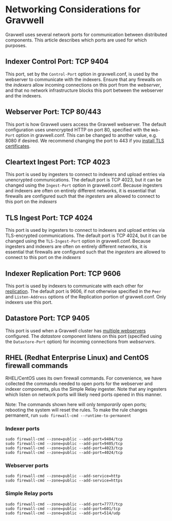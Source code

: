 # Networking Considerations for Gravwell

Gravwell uses several network ports for communication between distributed components. This article describes which ports are used for which purposes.

## Indexer Control Port: TCP 9404

This port, set by the `Control-Port` option in gravwell.conf, is used by the webserver to communicate with the indexers. Ensure that any firewalls on the *indexers* allow incoming connections on this port from the *webserver*, and that no network infrastructure blocks this port between the webserver and the indexers.

## Webserver Port: TCP 80/443

This port is how Gravwell users access the Gravwell webserver. The default configuration uses unencrypted HTTP on port 80, specified with the `Web-Port` option in gravwell.conf. This can be changed to another value, e.g. 8080 if desired. We recommend changing the port to 443 if you [install TLS certificates](#!configuration/certificates.md).

## Cleartext Ingest Port: TCP 4023

This port is used by ingesters to connect to indexers and upload entries via unencrypted communications. The default port is TCP 4023, but it can be changed using the `Ingest-Port` option in gravwell.conf. Because ingesters and indexers are often on entirely different networks, it is essential that firewalls are configured such that the *ingesters* are allowed to connect to this port on the *indexers*

## TLS Ingest Port: TCP 4024

This port is used by ingesters to connect to indexers and upload entries via TLS-encrypted communications. The default port is TCP 4024, but it can be changed using the `TLS-Ingest-Port` option in gravwell.conf. Because ingesters and indexers are often on entirely different networks, it is essential that firewalls are configured such that the *ingesters* are allowed to connect to this port on the *indexers*

## Indexer Replication Port: TCP 9606

This port is used by indexers to communicate with each other for [replication](#!configuration/replication.md). The default port is 9606, if not otherwise specified in the `Peer` and `Listen-Address` options of the Replication portion of gravwell.conf. Only indexers use this port.

## Datastore Port: TCP 9405

This port is used when a Gravwell cluster has [multiple webservers](#!distributed/frontend.md) configured. The *datastore* component listens on this port (specified using the `Datastore-Port` option) for incoming connections from *webservers*.

## RHEL (Redhat Enterprise Linux) and CentOS firewall commands

RHEL/CentOS uses its own firewall commands. For convenience, we have collected the commands needed to open ports for the webserver and indexer components, plus the Simple Relay ingester. Note that any ingesters which listen on network ports will likely need ports opened in this manner.

Note: The commands shown here will only *temporarily* open ports; rebooting the system will reset the rules. To make the rule changes permanent, run `sudo firewall-cmd --runtime-to-permanent`


### Indexer ports

```
sudo firewall-cmd --zone=public --add-port=9404/tcp 
sudo firewall-cmd --zone=public --add-port=9405/tcp
sudo firewall-cmd --zone=public --add-port=4023/tcp
sudo firewall-cmd --zone=public --add-port=4024/tcp
```

### Webserver ports

```
sudo firewall-cmd --zone=public --add-service=http
sudo firewall-cmd --zone=public --add-service=https
```

### Simple Relay ports

```
sudo firewall-cmd --zone=public --add-port=7777/tcp
sudo firewall-cmd --zone=public --add-port=601/tcp
sudo firewall-cmd --zone=public --add-port=514/udp
```
